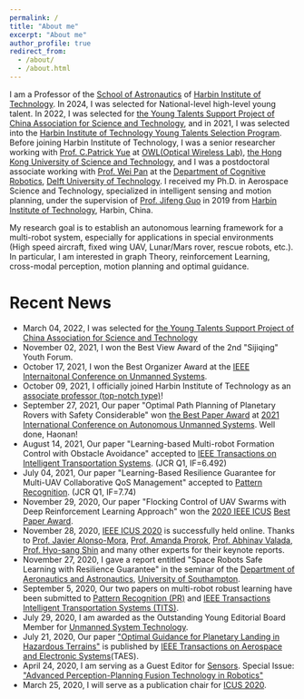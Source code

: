 ```yaml
---
permalink: /
title: "About me"
excerpt: "About me"
author_profile: true
redirect_from: 
  - /about/
  - /about.html
---
```


I am a Professor of the [School of Astronautics](http://sa.hit.edu.cn/) of [Harbin Institute of Technology](http://www.hit.edu.cn/). In 2024, I was selected for National-level high-level young talent. In 2022, I was selected for [the Young Talents Support Project of China Association for Science and Technology](https://www.cast.org.cn/art/2022/2/25/art_43_180211.html), and in 2021, I was selected into the [Harbin Institute of Technology Young Talents Selection Program](http://today.hit.edu.cn/article/2022/01/19/89032). Before joining Harbin Institute of Technology, I was a senior researcher working with [Prof. C.Patrick Yue](https://ece.hkust.edu.hk/eepatrick) at [OWL(Optical Wireless Lab)](http://yuegroup.ust.hk/leadership.html), [the Hong Kong University of Science and Technology](https://hkust.edu.hk/), and I was a postdoctoral associate working with [Prof. Wei Pan](https://panweihit.github.io/) at the [Department of Cognitive Robotics](https://www.tudelft.nl/en/3me/about/departments/cognitive-robotics-cor/), [Delft University of Technology](https://www.tudelft.nl/en/). I received my Ph.D. in Aerospace Science and Technology, specialized in intelligent sensing and motion planning, under the supervision of [Prof. Jifeng Guo](http://homepage.hit.edu.cn/guojifeng) in 2019 from [Harbin Institute of Technology](http://www.hit.edu.cn/), Harbin, China.

My research goal is to establish an autonomous learning framework for a multi-robot system, especially for applications in special environments (High speed aircraft, fixed wing UAV, Lunar/Mars rover, rescue robots, etc.). In particular, I am interested in graph Theory, reinforcement Learning, cross-modal perception, motion planning and optimal guidance.

Recent News
======
* March 04, 2022, I was selected for [the Young Talents Support Project of China Association for Science and Technology](https://www.cast.org.cn/art/2022/2/25/art_43_180211.html)
* November 02, 2021, I won the Best View Award of the 2nd "Sijiqing" Youth Forum.
* October 17, 2021, I won the Best Organizer Award at the [IEEE Internaitonal Conference on Unmanned Systems](https://icus2021.c2.org.cn/).
* October 09, 2021, I officially joined Harbin Institute of Technology as an [associate professor (top-notch type)](http://today.hit.edu.cn/article/2022/01/19/89032)!
* September 27, 2021, Our paper "Optimal Path Planning of Planetary Rovers with Safety Considerable" won [the Best Paper Award](http://icaus2021.scholarbee.cn/en/web/article/menudetail?mid=764) at [2021 International Conference on Autonomous Unmanned Systems](http://icaus2021.scholarbee.cn/Page). Well done, Haonan!
* August 14, 2021, Our paper "Learning-based Multi-robot Formation Control with Obstacle Avoidance" accepted to [IEEE Transactions on Intelligent Transportation Systems](https://ieeexplore.ieee.org/xpl/aboutJournal.jsp?punumber=6979). (JCR Q1, IF=6.492)
* July 04, 2021, Our paper "Learning-Based Resilience Guarantee for Multi-UAV Collaborative QoS Management" accepted to [Pattern Recognition](https://www.journals.elsevier.com/pattern-recognition). (JCR Q1, IF=7.74)
* November 29, 2020, Our paper "Flocking Control of UAV Swarms with Deep Reinforcement Learning Approach" won the [2020 IEEE ICUS](http://icus.scholarbee.cn/Page) [Best Paper Award](http://icus.scholarbee.cn/en/web/article/menudetail?mid=676).
* November 28, 2020, [IEEE ICUS 2020](http://icus.scholarbee.cn/Page) is successfully held online. Thanks to [Prof. Javier Alonso-Mora](http://www.alonsomora.com/), [Prof. Amanda Prorok](https://www.proroklab.org/), [Prof. Abhinav Valada](https://rl.uni-freiburg.de/people/valada), [Prof. Hyo-sang Shin](https://www.cranfield.ac.uk/people/professor-hyosang-shin-712415) and many other experts for their keynote reports.
* November 27, 2020, I gave a report entitled "Space Robots Safe Learning with Resilience Guarantee" in the seminar of the [Department of Aeronautics and Astronautics](https://www.southampton.ac.uk/engineering/what_we_do/aeronautics_and_astronautics.page), [University of Southampton](https://www.southampton.ac.uk/).
* September 5, 2020, Our two papers on multi-robot robust learning have been submitted to [Pattern Recognition (PR)](https://www.journals.elsevier.com/pattern-recognition) and [IEEE Transactions Intelligent Transportation Systems (TITS)](https://www.ieee-itss.org/its-transactions).
* July 29, 2020, I am awarded as the Outstanding Young Editorial Board Member for [Unmanned System Technology](https://umst.cbpt.cnki.net/WKD/WebPublication/index.aspx?mid=umst).
* July 21, 2020, Our paper ["Optimal Guidance for Planetary Landing in Hazardous Terrains"](https://ieeexplore.ieee.org/document/8911470) is published by [IEEE Transactions on Aerospace and Electronic Systems](https://ieeexplore.ieee.org/xpl/RecentIssue.jsp?punumber=7)(TAES). 
* April 24, 2020, I am serving as a Guest Editor for [Sensors](https://www.mdpi.com/journal/sensors). 
  Special Issue: ["Advanced Perception-Planning Fusion Technology in Robotics"](https://www.mdpi.com/journal/sensors/special_issues/PPFT)
* March 25, 2020, I will serve as a publication chair for [ICUS 2020](http://icus.scholarbee.cn/en/web/page?mid=558&pid=Home-En).
